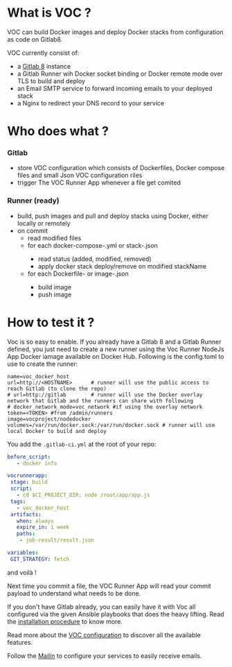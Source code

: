 # What is VOC ?


VOC can build Docker images and deploy Docker stacks from configuration as code on Gitlab8. 

VOC currently consist of: 
* a [Gitlab 8](https://about.gitlab.com/) instance
* a Gitlab Runner wih Docker socket binding or Docker remote mode over TLS to build and deploy
* an Email SMTP service to forward incoming emails to your deployed stack
* a Nginx to redirect your DNS record to your service


# Who does what ?

### Gitlab
* store VOC configuration which consists of Dockerfiles, Docker compose files and small Json VOC configuration riles
* trigger The VOC Runner App whenever a file get comited

### Runner (ready)
* build, push images and pull and deploy stacks using Docker, either locally or remotely
* on commit
  * read modified files
  * for each docker-compose-<stackName>.yml or stack-<stackName>.json
    * read status (added, modified, removed)
    * apply docker stack deploy/remove on modified stackName
  * for each Dockerfile-<imageName> or image-<imageName>.json
    * build image
    * push image


# How to test it ?

Voc is so easy to enable. If you already have a Gitlab 8 and a Gitlab Runner defined, you just need to create a new runner using the Voc Runner NodeJs App Docker iamage available on Docker Hub. 
Following is the config.toml to use to create the runner: 
```
name=voc_docker_host
url=http://<HOSTNAME>      # runner will use the public access to reach Gitlab (to clone the repo)
# url=http://gitlab        # runner will use the Docker overlay network that Gitlab and the runners can share with following   
# docker_network_mode=voc_network #if using the overlay network
token=<TOKEN> #from /admin/runners
image=vocproject/nodedocker
volumes=/var/run/docker.sock:/var/run/docker.sock # runner will use local Docker to build and deploy
```

You add the `.gitlab-ci.yml` at the root of your repo: 
```yaml
before_script:
   - docker info

vocrunnerapp:
 stage: build
 script:
   - cd $CI_PROJECT_DIR; node /root/app/app.js
 tags:
   - voc_docker_host
 artifacts:
   when: always
   expire_in: 1 week
   paths:
    - job-result/result.json

variables:
 GIT_STRATEGY: fetch
```

and voilà !

Next time you commit a file, the VOC Runner App will read your commit payload to understand what needs to be done. 
 
If you don't have Gitlab already, you can easily have it with Voc all configured via the given Ansible playbooks that does the heavy lifting. Read the [installation procedure](Install.md) to know more. 

Read more about the [VOC configuration](Voc-configuration.md) to discover all the available features.

Follow the [Mailin](Mailin.md) to configure your services to easily receive emails. 


